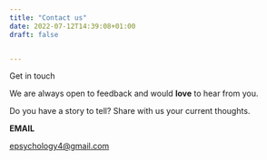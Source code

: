 ```yaml
---
title: "Contact us"
date: 2022-07-12T14:39:08+01:00
draft: false


---
```


Get in touch

We are always open to feedback and would **love** to hear from you.

Do you have a story to tell? Share with us your current thoughts.

**EMAIL**

epsychology4@gmail.com

